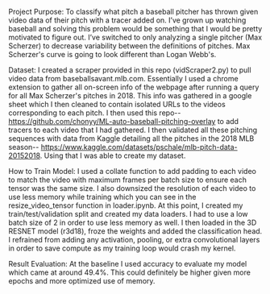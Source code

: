 Project Purpose: To classify what pitch a baseball pitcher has thrown given video data of their pitch with a tracer added on. I’ve grown up watching baseball and solving this problem would be 
something that I would be pretty motivated to figure out. I’ve switched to only analyzing a single pitcher (Max Scherzer) to decrease variability between the definitions of pitches. Max Scherzer's
curve is going to look different than Logan Webb's. 

Dataset: I created a scraper provided in this repo (vidScraper2.py) to pull video data from baseballsavant.mlb.com. Essentially I used a chrome extension to gather all on-screen info of the webpage after running
a query for all Max Scherzer's pitches in 2018. This info was gathered in a google sheet which I then cleaned to contain isolated URLs to the videos corresponding to each pitch. I then used
this repo-- https://github.com/chonyy/ML-auto-baseball-pitching-overlay to add tracers to each video that I had gathered. I then validated all these pitching sequences with data from Kaggle detailing all the
pitches in the 2018 MLB season-- https://www.kaggle.com/datasets/pschale/mlb-pitch-data-20152018. Using that I was able to create my dataset.

How to Train Model: I used a collate function to add padding to each video to match the video with maximum frames per batch size to ensure each tensor was the same size. I also downsized the resolution of each video to use less memory while training which you can see in the resize_video_tensor function in loader.ipynb. At this point, I created my train/test/validation split  and created my data loaders. I had to use a low batch size of 2 in order to use less memory as well. I then loaded in the 3D RESNET model (r3d18), froze the weights and added the classification head. I refrained from adding any activation, pooling, or extra convolutional layers in order to save compute as my training loop would crash my kernel. 

Result Evaluation: At the baseline I used accuracy to evaluate my model which came at around 49.4%. This could definitely be higher given more epochs and more optimized use of memory.